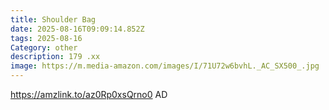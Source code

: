 ```yaml
---
title: Shoulder Bag
date: 2025-08-16T09:09:14.852Z
tags: 2025-08-16
Category: other
description: 179 .xx
image: https://m.media-amazon.com/images/I/71U72w6bvhL._AC_SX500_.jpg
---
```

https://amzlink.to/az0Rp0xsQrno0
AD